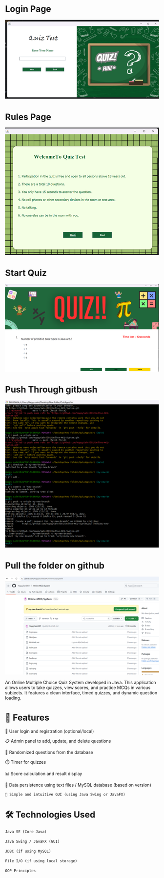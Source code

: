 # Login Page
![image alt](https://github.com/HappySaini001/Online-MCQ-System/blob/6d273c2e6cce1aa0532b01b4edbfed99b8464165/Screenshot%202025-05-25%20175329.png)


# Rules Page
![image alt](https://github.com/HappySaini001/Online-MCQ-System/blob/09d0a41b67f64e2684efc5169d77be467539cb71/Screenshot%202025-05-25%20175342.png)

# Start Quiz
![image alt](https://github.com/HappySaini001/Online-MCQ-System/blob/540625ecd0fca84d65bba981392cf886f6835c8a/Screenshot%202025-05-25%20175353.png)


# Push Through gitbush
![image alt](https://github.com/HappySaini001/Online-MCQ-System/blob/553a2f8a5575e122d9c8ab11e4a22758dfd10450/Screenshot%202025-05-25%20174432.png)


# Pull the folder on github
![image alt](https://github.com/HappySaini001/Online-MCQ-System/blob/dfaeee8037cbb76923625cfe7e7200a27c95e323/Screenshot%202025-05-25%20174444.png)

























An Online Multiple Choice Quiz System developed in Java. This application allows users to take quizzes, view scores, and practice MCQs in various subjects. It features a clean interface, timed quizzes, and dynamic question loading.

# 🚀 Features
   🔐 User login and registration (optional/local)

   📋 Admin panel to add, update, and delete questions

  🧠 Randomized questions from the database

   ⏱️ Timer for quizzes
 
   📊 Score calculation and result display

   💾 Data persistence using text files / MySQL database (based on version)

    🎨 Simple and intuitive GUI (using Java Swing or JavaFX)

# 🛠️ Technologies Used
    Java SE (Core Java)

    Java Swing / JavaFX (GUI)

    JDBC (if using MySQL)

    File I/O (if using local storage)

    OOP Principles
